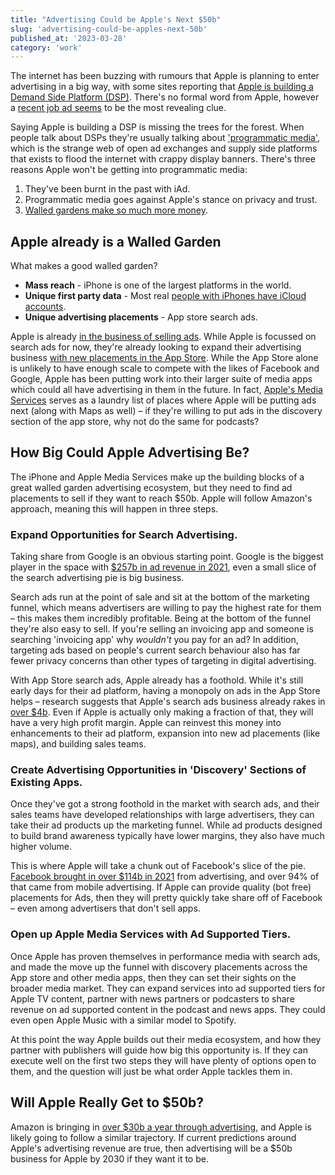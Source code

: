```yaml
---
title: "Advertising Could be Apple's Next $50b"
slug: 'advertising-could-be-apples-next-50b'
published_at: '2023-03-28'
category: 'work'
---
```


The internet has been buzzing with rumours that Apple is planning to enter advertising in a big way, with some sites reporting that [Apple is building a Demand Side Platform (DSP)](https://digiday.com/media/apple-is-building-a-demand-side-platform/). There's no formal word from Apple, however a [recent job ad seems](https://web.archive.org/web/20220817012221/https://jobs.apple.com/en-us/details/200369598/senior-product-manager-demand-side-platform-ad-platforms) to be the most revealing clue.

Saying Apple is building a DSP is missing the trees for the forest. When people talk about DSPs they're usually talking about ['programmatic media'](https://www.match2one.com/blog/what-is-programmatic-advertising/), which is the strange web of open ad exchanges and supply side platforms that exists to flood the internet with crappy display banners. There's three reasons Apple won't be getting into programmatic media:

1. They've been burnt in the past with iAd.
2. Programmatic media goes against Apple's stance on privacy and trust.
3. [Walled gardens make so much more money](https://www.kevel.com/blog/what-are-walled-gardens/).

## Apple already is a Walled Garden

What makes a good walled garden?
* **Mass reach** - iPhone is one of the largest platforms in the world.
* **Unique first party data** - Most real [people with iPhones have iCloud accounts](https://appleinsider.com/articles/20/08/18/ios-14-introduces-new-app-attest-api-to-cut-down-on-app-fraud).
* **Unique advertising placements** - App store search ads.

Apple is already [in the business of selling ads](https://searchads.apple.com/). While Apple is focussed on search ads for now, they're already looking to expand their advertising business [with new placements in the App Store](https://9to5mac.com/2022/07/29/app-store-ads-expanding/). While the App Store alone is unlikely to have enough scale to compete with the likes of Facebook and Google, Apple has been putting work into their larger suite of media apps which could all have advertising in them in the future. In fact, [Apple's Media Services](https://tools.applemediaservices.com/) serves as a laundry list of places where Apple will be putting ads next (along with Maps as well) – if they're willing to put ads in the discovery section of the app store, why not do the same for podcasts?

## How Big Could Apple Advertising Be?

The iPhone and Apple Media Services make up the building blocks of a great walled garden advertising ecosystem, but they need to find ad placements to sell if they want to reach $50b. Apple will follow Amazon's approach, meaning this will happen in three steps.

### Expand Opportunities for Search Advertising.

Taking share from Google is an obvious starting point. Google is the biggest player in the space with [$257b in ad revenue in 2021](https://abc.xyz/investor/static/pdf/2021Q4_alphabet_earnings_release.pdf), even a small slice of the search advertising pie is big business.

Search ads run at the point of sale and sit at the bottom of the marketing funnel, which means advertisers are willing to pay the highest rate for them – this makes them incredibly profitable. Being at the bottom of the funnel they're also easy to sell. If you're selling an invoicing app and someone is searching 'invoicing app' why *wouldn't* you pay for an ad? In addition, targeting ads based on people's current search behaviour also has far fewer privacy concerns than other types of targeting in digital advertising.

With App Store search ads, Apple already has a foothold. While it's still early days for their ad platform, having a monopoly on ads in the App Store helps – research suggests that Apple's search ads business already rakes in [over $4b](https://omdia.tech.informa.com/pr/2022-feb/omdia-report-finds-apples-ads-business-now-worth-3-7bn-per-year-following-idfa-changes). Even if Apple is actually only making a fraction of that, they will have a very high profit margin. Apple can reinvest this money into enhancements to their ad platform, expansion into new ad placements (like maps), and building sales teams.

### Create Advertising Opportunities in 'Discovery' Sections of Existing Apps.

Once they've got a strong foothold in the market with search ads, and their sales teams have developed relationships with large advertisers, they can take their ad products up the marketing funnel. While ad products designed to build brand awareness typically have lower margins, they also have much higher volume.

This is where Apple will take a chunk out of Facebook's slice of the pie. [Facebook brought in over $114b in 2021](https://investor.fb.com/investor-news/press-release-details/2022/Meta-Reports-Fourth-Quarter-and-Full-Year-2021-Results/default.aspx) from advertising, and over 94% of that came from mobile advertising. If Apple can provide quality (bot free) placements for Ads, then they will pretty quickly take share off of Facebook – even among advertisers that don't sell apps.

### Open up Apple Media Services with Ad Supported Tiers.

Once Apple has proven themselves in performance media with search ads, and made the move up the funnel with discovery placements across the App store and other media apps, then they can set their sights on the broader media market. They can expand services into ad supported tiers for Apple TV content, partner with news partners or podcasters to share revenue on ad supported content in the podcast and news apps. They could even open Apple Music with a similar model to Spotify.

At this point the way Apple builds out their media ecosystem, and how they partner with publishers will guide how big this opportunity is. If they can execute well on the first two steps they will have plenty of options open to them, and the question will just be what order Apple tackles them in.

## Will Apple Really Get to $50b?

Amazon is bringing in [over $30b a year through advertising](https://www.cnbc.com/2022/02/03/amazon-has-a-31-billion-a-year-advertising-business.html), and Apple is likely going to follow a similar trajectory. If current predictions around Apple's advertising revenue are true, then advertising will be a $50b business for Apple by 2030 if they want it to be.